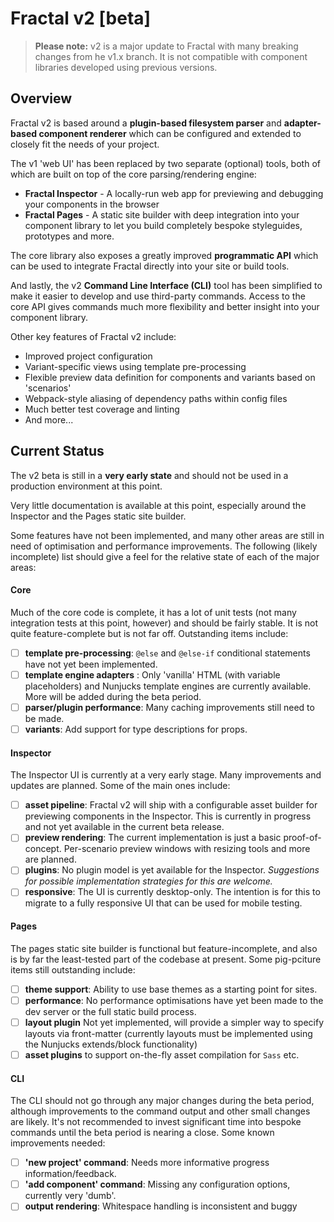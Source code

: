 # Fractal v2 [beta]

> **Please note:** v2 is a major update to Fractal with many breaking changes from he v1.x branch. It is not compatible with component libraries developed using previous versions.

## Overview

Fractal v2 is based around a **plugin-based filesystem parser** and **adapter-based component renderer** which can be configured and extended to closely fit the needs of your project.

The v1 'web UI' has been replaced by two separate (optional) tools, both of which are built on top of the core parsing/rendering engine:

- **Fractal Inspector** - A locally-run web app for previewing and debugging your components in the browser
- **Fractal Pages** - A static site builder with deep integration into your component library to let you build completely bespoke styleguides, prototypes and more.

The core library also exposes a greatly improved **programmatic API** which can be used to integrate Fractal directly into your site or build tools.

And lastly, the v2 **Command Line Interface (CLI)** tool has been simplified to make it easier to develop and use third-party commands. Access to the core API gives commands much more flexibility and better insight into your component library.

Other key features of Fractal v2 include:

* Improved project configuration
* Variant-specific views using template pre-processing
* Flexible preview data definition for components and variants based on 'scenarios'
* Webpack-style aliasing of dependency paths within config files
* Much better test coverage and linting
* And more...

## Current Status

The v2 beta is still in a **very early state** and should not be used in a production environment at this point.

Very little documentation is available at this point, especially around the Inspector and the Pages static site builder.

Some features have not been implemented, and many other areas are still in need of optimisation and performance improvements. The following (likely incomplete) list should give a feel for the relative state of each of the major areas:

#### Core

Much of the core code is complete, it has a lot of unit tests (not many integration tests at this point, however) and should be fairly stable. It is not quite feature-complete but is not far off. Outstanding items include:

* [ ] **template pre-processing**: `@else` and `@else-if` conditional statements have not yet been implemented.
* [ ] **template engine adapters** : Only 'vanilla' HTML (with variable placeholders) and Nunjucks template engines are currently available. More will be added during the beta period.
* [ ] **parser/plugin performance**: Many caching improvements still need to be made.
* [ ] **variants**: Add support for type descriptions for props.

#### Inspector

The Inspector UI is currently at a very early stage. Many improvements and updates are planned. Some of the main ones include:

* [ ] **asset pipeline**: Fractal v2 will ship with a configurable asset builder for previewing components in the Inspector. This is currently in progress and not yet available in the current beta release.
* [ ] **preview rendering**: The current implementation is just a basic proof-of-concept. Per-scenario preview windows with resizing tools and more are planned.
* [ ] **plugins**: No plugin model is yet available for the Inspector. _Suggestions for possible implementation strategies for this are welcome._
* [ ] **responsive**: The UI is currently desktop-only. The intention is for this to migrate to a fully responsive UI that can be used for mobile testing.

#### Pages

The pages static site builder is functional but feature-incomplete, and also is by far the least-tested part of the codebase at present. Some pig-pciture items still outstanding include:

* [ ] **theme support**: Ability to use base themes as a starting point for sites.
* [ ] **performance**: No performance optimisations have yet been made to the dev server or the full static build process.
* [ ] **layout plugin** Not yet implemented, will provide a simpler way to specify layouts via front-matter (currently layouts must be implemented using the Nunjucks extends/block functionality)
* [ ] **asset plugins** to support on-the-fly asset compilation for `Sass` etc.

#### CLI

The CLI should not go through any major changes during the beta period, although improvements to the command output and other small changes are likely. It's not recommended to invest significant time into bespoke commands until the beta period is nearing a close. Some known improvements needed:

* [ ] **'new project' command**: Needs more informative progress information/feedback.
* [ ] **'add component' command**: Missing any configuration options, currently very 'dumb'.
* [ ] **output rendering**: Whitespace handling is inconsistent and buggy
